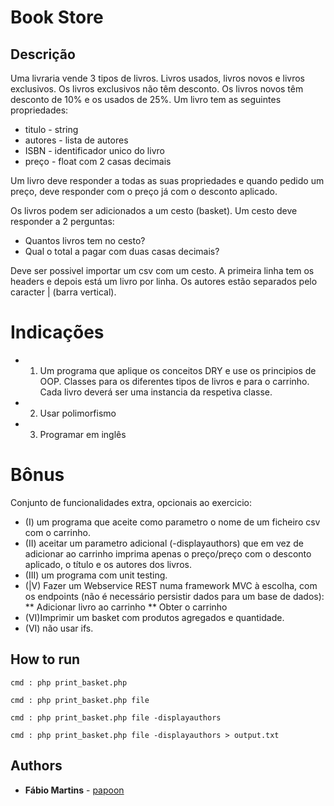 # Book Store

## Descrição

Uma livraria vende 3 tipos de livros. Livros usados, livros novos e livros exclusivos.
Os livros exclusivos não têm desconto. Os livros novos têm desconto de 10% e os usados de 25%.
Um livro tem as seguintes propriedades:

* titulo - string
* autores - lista de autores
* ISBN - identificador unico do livro
* preço - float com 2 casas decimais

Um livro deve responder a todas as suas propriedades e quando pedido um preço, deve responder com o
preço já com o desconto aplicado.

Os livros podem ser adicionados a um cesto (basket).
Um cesto deve responder a 2 perguntas:

* Quantos livros tem no cesto?
* Qual o total a pagar com duas casas decimais?

Deve ser possivel importar um csv com um cesto. A primeira linha tem os headers e depois está um livro
por linha.
Os autores estão separados pelo caracter | (barra vertical).

# Indicações

* 1. Um programa que aplique os conceitos DRY e use os principios de OOP. Classes para os diferentes
tipos de livros e para o carrinho. Cada livro deverá ser uma instancia da respetiva classe.
* 2. Usar polimorfismo
* 3. Programar em inglês

# Bônus

Conjunto de funcionalidades extra, opcionais ao exercicio:

* (I) um programa que aceite como parametro o nome de um ficheiro csv com o carrinho.
* (II) aceitar um parametro adicional (-displayauthors) que em vez de adicionar ao carrinho imprima
apenas o preço/preço com o desconto aplicado, o título e os autores dos livros.
* (III) um programa com unit testing.
* (|V) Fazer um Webservice REST numa framework MVC à escolha, com os endpoints (não é
necessário persistir dados para um base de dados):
** Adicionar livro ao carrinho
** Obter o carrinho
* (VI)Imprimir um basket com produtos agregados e quantidade.
* (VI) não usar ifs.

## How to run

```
cmd : php print_basket.php

cmd : php print_basket.php file 

cmd : php print_basket.php file -displayauthors

cmd : php print_basket.php file -displayauthors > output.txt

```

## Authors

* **Fábio Martins** - [papoon](https://github.com/papoon)

